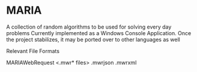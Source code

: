# MARIA
A collection of random algorithms to be used for solving every day problems
Currently implemented as a Windows Console Application.
Once the project stabilizes, it may be ported over to other languages as well

Relevant File Formats

MARIAWebRequest <.mwr* files>
.mwrjson
.mwrxml

